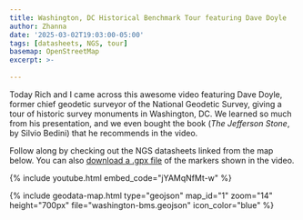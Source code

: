 ```yaml
---
title: Washington, DC Historical Benchmark Tour featuring Dave Doyle
author: Zhanna
date: '2025-03-02T19:03:00-05:00'
tags: [datasheets, NGS, tour]
basemap: OpenStreetMap
excerpt: >-
  
---
```


Today Rich and I came across this awesome video featuring Dave Doyle, former chief geodetic surveyor of the National Geodetic Survey, giving a tour of historic survey monuments in Washington, DC. We learned so much from his presentation, and we even bought the book (_The Jefferson Stone_, by Silvio Bedini) that he recommends in the video.

Follow along by checking out the NGS datasheets linked from the map below. You can also [download a .gpx file](/assets/data/posts/geodata/washington-bms.gpx) of the markers shown in the video.

{% include youtube.html embed_code="jYAMqNfMt-w" %}

{% include geodata-map.html type="geojson" map_id="1" zoom="14" height="700px" file="washington-bms.geojson" icon_color="blue" %}
